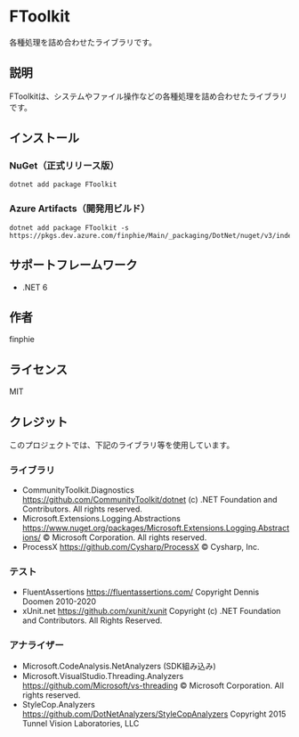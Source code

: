 # FToolkit

各種処理を詰め合わせたライブラリです。

## 説明

FToolkitは、システムやファイル操作などの各種処理を詰め合わせたライブラリです。

## インストール

### NuGet（正式リリース版）

```console
dotnet add package FToolkit
```

### Azure Artifacts（開発用ビルド）

```console
dotnet add package FToolkit -s https://pkgs.dev.azure.com/finphie/Main/_packaging/DotNet/nuget/v3/index.json
```

## サポートフレームワーク

- .NET 6

## 作者

finphie

## ライセンス

MIT

## クレジット

このプロジェクトでは、下記のライブラリ等を使用しています。

### ライブラリ

- CommunityToolkit.Diagnostics
<https://github.com/CommunityToolkit/dotnet>
(c) .NET Foundation and Contributors. All rights reserved.
- Microsoft.Extensions.Logging.Abstractions
<https://www.nuget.org/packages/Microsoft.Extensions.Logging.Abstractions/>
© Microsoft Corporation. All rights reserved.
- ProcessX
<https://github.com/Cysharp/ProcessX>
© Cysharp, Inc.

### テスト

- FluentAssertions
<https://fluentassertions.com/>
Copyright Dennis Doomen 2010-2020
- xUnit.net
<https://github.com/xunit/xunit>
Copyright (c) .NET Foundation and Contributors. All Rights Reserved.

### アナライザー

- Microsoft.CodeAnalysis.NetAnalyzers (SDK組み込み)
- Microsoft.VisualStudio.Threading.Analyzers
<https://github.com/Microsoft/vs-threading>
© Microsoft Corporation. All rights reserved.
- StyleCop.Analyzers
<https://github.com/DotNetAnalyzers/StyleCopAnalyzers>
Copyright 2015 Tunnel Vision Laboratories, LLC
